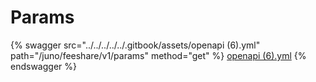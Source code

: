 # Params

{% swagger src="../../../../../.gitbook/assets/openapi (6).yml" path="/juno/feeshare/v1/params" method="get" %}
[openapi (6).yml](<../../../../../.gitbook/assets/openapi (6).yml>)
{% endswagger %}
